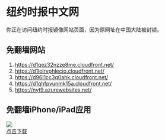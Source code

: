 <h1>纽约时报中文网</h1>
<p>你正在访问纽约时报镜像网站页面，因为原网址在中国大陆被封锁。</p>
<h2>免翻墙网站</h2>
<ol>
<li><a href="https://d1qez32nzze8me.cloudfront.net/" target="1">https://d1qez32nzze8me.cloudfront.net/</a></li>
<li><a href="https://d1lolrvphlecio.cloudfront.net/" target="2">https://d1lolrvphlecio.cloudfront.net/</a></li>
<li><a href="https://d96l1cc3q0ahk.cloudfront.net/" target="3">https://d96l1cc3q0ahk.cloudfront.net/</a></li>
<li><a href="https://d1qhfpvunmk15a.cloudfront.net/" target="4">https://d1qhfpvunmk15a.cloudfront.net/</a></li>
<li><a href="https://nyt9.azurewebsites.net/" target="5">https://nyt9.azurewebsites.net/</a></li>
</ol>
<h2>免翻墙iPhone/iPad应用</h2>
<p>
	<a href="https://itunes.apple.com/cn/app/niu-yue-shi-bao-zhong-wen-wang/id807498298?mt=8">
		<img src="icon175x175.jpeg" />
		<br/>点击下载
	</a>
</p>